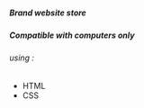 <h5>Brand website store</h5>
<h5>Compatible with computers only</h5>
<h6>using : </h6>
<ul>
  <li>HTML</li>
  <li>CSS</li>
</ul>
